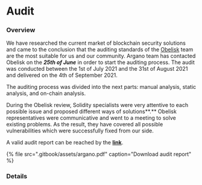 # Audit

### Overview

We have researched the current market of blockchain security solutions and came to the conclusion that the auditing standards of the [Obelisk](https://obeliskauditing.com/) team are the most suitable for us and our community. Argano team has contacted Obelisk on the _**25th of June**_ in order to start the auditing process. The audit was conducted between the 1st of July 2021 and the 31st of August 2021 and delivered on the 4th of September 2021.

The auditing process was divided into the next parts: manual analysis, static analysis, and on-chain analysis.  
  
During the Obelisk review, Solidity specialists were very attentive to each possible issue and proposed different ways of solutions**.** Obelisk representatives were communicative and went to a meeting to solve existing problems. As the result, they have covered all possible vulnerabilities which were successfully fixed from our side.  
  
A valid audit report can be reached by the [**link**](https://github.com/Tibereum/obelisk-audits/blob/main/Argano.pdf).

{% file src=".gitbook/assets/argano.pdf" caption="Download audit report" %}

### **Details**  

